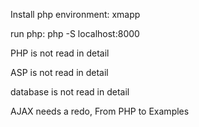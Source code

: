 Install php environment: xmapp

run php:   php -S localhost:8000

PHP is not read in detail

ASP is not read in detail 

database is not read in detail

AJAX needs a redo, From PHP to Examples